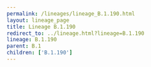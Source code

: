 ```yaml
---
permalink: /lineages/lineage_B.1.190.html
layout: lineage_page
title: Lineage B.1.190
redirect_to: ../lineage.html?lineage=B.1.190
lineage: B.1.190
parent: B.1
children: ['B.1.190']
---
```

